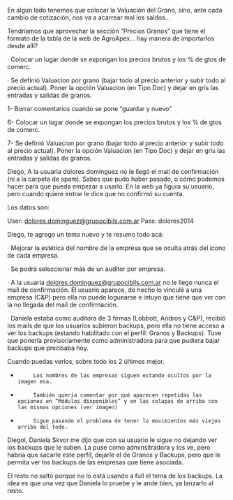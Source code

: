 
En algún lado tenemos que colocar la Valuación del Grano, sino, ante cada cambio de 
cotización, nos va a acarrear mal los saldos…

Tendríamos que aprovechar la sección “Precios Granos” que tiene el formato de la tabla
de la web de AgroApex…  hay manera de importarlos desde allí?

 ·         Colocar un lugar donde se expongan los precios brutos y los % de gtos de comerc.

 ·         Se definió Valuacion por grano (bajar todo al precio anterior y subir todo al precio actual). Poner la opción Valuacion (en Tipo Doc) y dejar en gris las entradas y salidas de granos.

 
 1-      Borrar comentarios cuando se pone “guardar y nuevo”

 6-      Colocar un lugar donde se expongan los precios brutos y los % de gtos de comerc.

 7-      Se definió Valuacion por grano (bajar todo al precio anterior y subir todo al precio actual). Poner la opción Valuacion (en Tipo Doc) y dejar en gris las entradas y salidas de granos.


Diego,
A la usuaria dolores dominguez no le llegó el mail de confirmación (ni a la carpeta de spam).
Sabes que pudo haber pasado, o cómo podemos hacer para que pueda empezar a usarlo.
En la web ya figura su usuario, pero cuando quiere entrar le dice que no confirmó su cuenta.
 
Los datos son:
 
User: dolores.dominguez@grupocibils.com.ar
Pass: dolores2014
 
 
 Diego, te agrego un tema nuevo y te resumo todo acá:
 
 ·         Mejorar la estética del nombre de la empresa que se oculta atrás del icono de cada empresa.

 ·         Se podrá seleccionar más de un auditor por empresa.

 ·         A la usuaria dolores.dominguez@grupocibils.com.ar no le llego nunca el mail de confirmación. El usuario aparece, de hecho lo vinculé a una empresa (C&P) pero ella no puede loguearse e intuyo que tiene que ver con la no llegada del mail de confirmación.

 ·         Daniela estaba como auditora de 3 firmas (Lobbott, Andros y C&P), recibió los mails de que los usuarios subieron backups, pero ella no tiene acceso a ver los backups (estando habilitado con el perfil: Granos y Backups). Tuve que ponerla provisoriamente como administradora para que pudiera bajar backups que precisaba hoy.

 
 
 Cuando puedas verlos, sobre todo los 2 últimos mejor.
 
 
 
 
 -          Los nombres de las empresas siguen estando ocultos por la imagen esa.

 -          También quería comentar por qué aparecen repetidas las opciones en “Módulos disponibles” y en las solapas de arriba con las mismas opciones (ver imagen)

 -          Sigue pasando el problema de tener lo movimientos más viejos arriba del todo.

 
 
 
 Diegol,
 Daniela Skvor me dijo que con su usuario le sigue no dejando ver los backups que le suben.
 La puse como adminsitradora y los ve, pero habría que sacarle este perfil, dejarle el de Granos y Backups, pero que le permita ver los backups de las empresas que tiene asociada.
 
 El resto no saltó porque no lo está usando a full el tema de los backups.
 La idea es que una vez que Daniela lo pruebe y le ande bien, ya lanzarlo al resto.
 
